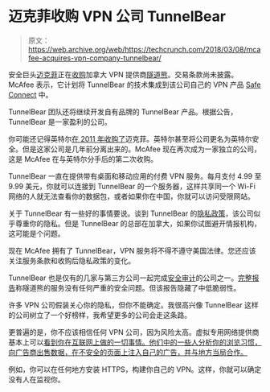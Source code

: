 # 迈克菲收购 VPN 公司 TunnelBear 

> 原文：<https://web.archive.org/web/https://techcrunch.com/2018/03/08/mcafee-acquires-vpn-company-tunnelbear/>

安全巨头[迈克菲](https://web.archive.org/web/20221209023112/https://en.wikipedia.org/wiki/McAfee)正在[收购](https://web.archive.org/web/20221209023112/https://www.businesswire.com/news/home/20180308005146/en/McAfee-Closes-Acquisition-TunnelBear-Enhancing-Advanced-Cybersecurity)加拿大 VPN 提供商[隧道熊](https://web.archive.org/web/20221209023112/https://www.tunnelbear.com/)。交易条款尚未披露。McAfee 表示，它计划将 TunnelBear 的技术集成到该公司自己的 VPN 产品 [Safe Connect](https://web.archive.org/web/20221209023112/https://safeconnect.mcafee.com/) 中。

TunnelBear 团队还将继续开发自有品牌的 TunnelBear 产品。根据公告，TunnelBear 是一家盈利的公司。

你可能还记得英特尔[在 2011 年收购了](https://web.archive.org/web/20221209023112/https://techcrunch.com/2011/02/28/intel-closes-7-68-billion-mcafee-acquisition/)迈克菲。英特尔甚至将公司更名为英特尔安全。但是这家公司是几年前分离出来的。McAfee 现在再次成为一家独立的公司，这是 McAfee 在与英特尔分手后的第二次收购。

TunnelBear 一直在提供带有桌面和移动应用的付费 VPN 服务。每月支付 4.99 至 9.99 美元，你就可以连接到 TunnelBear 的一个服务器，这样共享同一个 Wi-Fi 网络的人就无法查看你的数据包，或者如果你在中国，你就可以访问受限网站。

关于 TunnelBear 有一些好的事情要说。谈到 TunnelBear 的[隐私政策](https://web.archive.org/web/20221209023112/https://www.tunnelbear.com/privacy-policy)，该公司似乎尊重你的隐私。但是 TunnelBear 的总部在加拿大，如果你试图避开情报机构，这可能是个问题。

现在 McAfee 拥有了 TunnelBear，VPN 服务将不得不遵守美国法律。您还应该关注服务条款和收购后隐私政策的变化。

TunnelBear 也是仅有的几家与第三方公司一起完成[安全审计](https://web.archive.org/web/20221209023112/https://www.tunnelbear.com/blog/tunnelbear_public_security_audit/)的公司之一。[完整报告](https://web.archive.org/web/20221209023112/https://cure53.de/summary-report_tunnelbear.pdf)称隧道熊的服务没有任何严重的安全问题。但该报告隐藏了中低脆弱性。

许多 VPN 公司假装关心你的隐私，但你不能确定。我很高兴像 TunnelBear 这样的公司树立了一个好榜样，我希望更多的公司会走这条路。

更普遍的是，你不应该相信任何 VPN 公司，因为风险太高。虚拟专用网络提供商基本上可以[看到你在互联网上做的一切事情。他们中的一些人分析你的浏览习惯，向广告商出售数据，在不安全的页面上注入自己的广告，并与地方当局合作。](https://web.archive.org/web/20221209023112/https://techcrunch.com/2017/01/01/wtf-is-a-vpn/)

例如，你可以在任何地方安装 HTTPS，构建你自己的 VPN。这样，你就可以确定没有人在监视你。